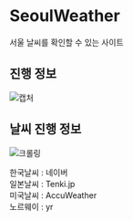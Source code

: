# SeoulWeather
서울 날씨를 확인할 수 있는 사이트

## 진행 정보
![캡처](https://user-images.githubusercontent.com/38483113/93158610-6a841080-f747-11ea-9f13-5e7b1a62f994.PNG)
<br>

## 날씨 진행 정보
![크롤링](https://user-images.githubusercontent.com/38483113/92834162-a865f980-f414-11ea-97ef-965db0e4bcd0.png)<br>

한국날씨 : 네이버 <br>
일본날씨 : Tenki.jp <br>
미국날씨 : AccuWeather <br>
노르웨이 : yr <br>
